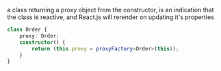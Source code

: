 a class returning a proxy object from the constructor, is an indication that the class is reactive, and React.js will rerender on updating it's properties

```ts
class Order {
    proxy: Order;
    constructor() {
        return (this.proxy = proxyFactory<Order>(this));
    }
}
```
